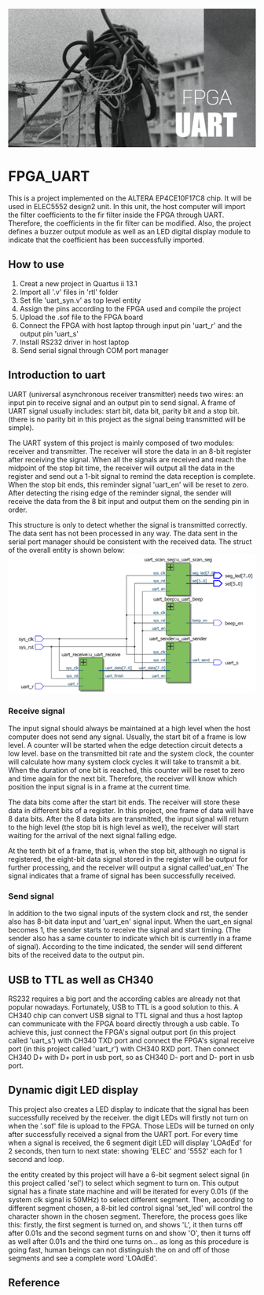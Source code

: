 
![.jpg](/doc/FPGA_UART.jpg)

# FPGA_UART

This is a project implemented on the ALTERA EP4CE10F17C8 chip. It will be used in ELEC5552 design2 unit. In this unit, the host computer will import the filter coefficients to the fir filter inside the FPGA through UART. Therefore, the coefficients in the fir filter can be modified. Also, the project defines a buzzer output module as well as an LED digital display module to indicate that the coefficient has been successfully imported.

## How to use

1. Creat a new project in Quartus ii 13.1
2. Import all '.v' files in 'rtl' folder
3. Set file 'uart_syn.v' as top level entity
4. Assign the pins according to the FPGA used and compile the project
5. Upload the .sof file to the FPGA board
6. Connect the FPGA with host laptop through input pin 'uart_r' and the output pin 'uart_s'
7. Install RS232 driver in host laptop
8. Send serial signal through COM port manager 

## Introduction to uart

UART (universal asynchronous receiver transmitter) needs two wires: an input pin to receive signal and an output pin to send signal. A frame of UART signal usually includes: start bit, data bit, parity bit and a stop bit. (there is no parity bit in this project as the signal being transmitted will be simple). 

The UART system of this project is mainly composed of two modules: receiver and transmitter. The receiver will store the data in an 8-bit register after receiving the signal. When all the signals are received and reach the midpoint of the stop bit time, the receiver will output all the data in the register and send out a 1-bit signal to remind the data reception is complete. When the stop bit ends, this reminder signal 'uart_en' will be reset to zero. After detecting the rising edge of the reminder signal, the sender will receive the data from the 8 bit input and output them on the sending pin in order. 

This structure is only to detect whether the signal is transmitted correctly. The data sent has not been processed in any way. The data sent in the serial port manager should be consistent with the received data. The struct of the overall entity is shown below:
![.png](/doc/overall_rtl.png)

### Receive signal

 The input signal should always be maintained at a high level when the host computer does not send any signal. Usually, the start bit of a frame is low level. A counter will be started when the edge detection circuit detects a low level. base on the transmitted bit rate and the system clock, the counter will calculate how many system clock cycles it will take to transmit a bit. When the duration of one bit is reached, this counter will be reset to zero and time again for the next bit. Therefore, the receiver will know which position the input signal is in a frame at the current time.

The data bits come after the start bit ends. The receiver will store these data in different bits of a register. In this project, one frame of data will have 8 data bits. After the 8 data bits are transmitted, the input signal will return to the high level (the stop bit is high level as well),  the receiver will start waiting for the arrival of the next signal falling edge. 

At the tenth bit of a frame, that is, when the stop bit, although no signal is registered, the eight-bit data signal stored in the register will be output for further processing, and the receiver will output a signal called'uat_en' The signal indicates that a frame of signal has been successfully received.

### Send signal

In addition to the two signal inputs of the system clock and rst, the sender also has 8-bit data input and 'uart_en' signal input. When the uart_en signal becomes 1, the sender starts to receive the signal and start timing. (The sender also has a same counter to indicate which bit is currently in a frame of signal). According to the time indicated, the sender will send different bits of the received data to the output pin.

## USB to TTL as well as CH340

RS232 requires a big port and the according cables are already not that popular nowadays. Fortunately, USB to TTL is a good solution to this. A CH340 chip can convert USB signal to TTL signal and thus a host laptop can communicate with the FPGA board directly through a usb cable. To achieve this, just connect the FPGA's signal output port (in this project called 'uart_s') with CH340 TXD port and connect the FPGA's signal receive port (in this project called 'uart_r') with CH340 RXD port. Then connect CH340 D+ with D+ port in usb port, so as CH340 D- port and D- port in usb port.



## Dynamic digit LED display

This project also creates a LED display to indicate that the signal has been successfully received by the receiver. the digit LEDs will firstly not turn on when the '.sof' file is upload to the FPGA. Those LEDs will be turned on only after successfully received a signal from the UART port.  For every time when a signal is received, the 6 segment digit LED will display  'LOAdEd' for 2 seconds, then turn to next state: showing 'ELEC' and '5552' each for 1 second and loop.

the entity created by this project will have a 6-bit segment select signal (in this project called 'sel') to select which segment to turn on. This output signal has a finate state machine and will be iterated for every 0.01s (if the system clk signal is 50MHz) to select different segment. Then, according to different segment chosen, a 8-bit led control signal 'set_led' will control the character shown in the chosen segment. Therefore, the process goes like this: firstly, the first segment is turned on, and shows 'L', it then turns off after 0.01s and the second segment turns on and show 'O', then it turns off as well after 0.01s and the third one turns on... as long as this procedure is going fast, human beings can not distinguish the on and off of those segments and see a complete word 'LOAdEd'.



## Reference



